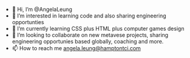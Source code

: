 - 👋 Hi, I’m @AngelaLeung
- 👀 I’m interested in learning code and also sharing engineering opportunties
- 🌱 I’m currently learning CSS plus HTML plus computer games design 
- 💞️ I’m looking to collaborate on new metavese projects, sharing engineering opportunies based globally, coaching and more.   
- 📫 How to reach me angela.leung@hamptontci.com

<!---
AngelaLeung/AngelaLeung is a ✨ special ✨ repository because its `README.md` (this file) appears on your GitHub profile.
You can click the Preview link to take a look at your changes.
--->
